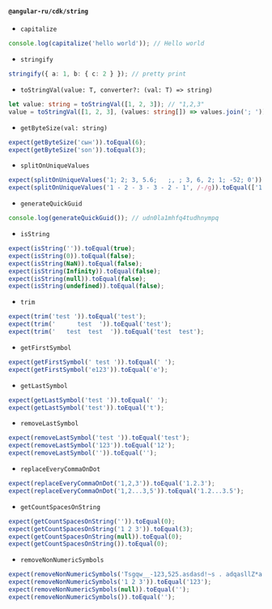 #### `@angular-ru/cdk/string`

-   `capitalize`

```typescript
console.log(capitalize('hello world')); // Hello world
```

-   `stringify`

```typescript
stringify({ a: 1, b: { c: 2 } }); // pretty print
```

-   `toStringVal(value: T, converter?: (val: T) => string)`

```typescript
let value: string = toStringVal([1, 2, 3]); // "1,2,3"
value = toStringVal([1, 2, 3], (values: string[]) => values.join('; ')); // "1; 2; 3"
```

-   `getByteSize(val: string)`

```typescript
expect(getByteSize('сын')).toEqual(6);
expect(getByteSize('son')).toEqual(3);
```

-   `splitOnUniqueValues`

```typescript
expect(splitOnUniqueValues('1; 2; 3, 5.6;   ;, ; 3, 6, 2; 1; -52; 0')).toEqual(['1', '2', '3', '5.6', '6', '-52', '0']);
expect(splitOnUniqueValues('1 - 2 - 3 - 3 - 2 - 1', /-/g)).toEqual(['1', '2', '3']);
```

-   `generateQuickGuid`

```typescript
console.log(generateQuickGuid()); // udn0la1mhfq4tudhnympq
```

-   `isString`

```typescript
expect(isString('')).toEqual(true);
expect(isString(0)).toEqual(false);
expect(isString(NaN)).toEqual(false);
expect(isString(Infinity)).toEqual(false);
expect(isString(null)).toEqual(false);
expect(isString(undefined)).toEqual(false);
```

-   `trim`

```typescript
expect(trim('test ')).toEqual('test');
expect(trim('      test  ')).toEqual('test');
expect(trim('   test  test  ')).toEqual('test  test');
```

-   `getFirstSymbol`

```typescript
expect(getFirstSymbol(' test ')).toEqual(' ');
expect(getFirstSymbol('e123')).toEqual('e');
```

-   `getLastSymbol`

```typescript
expect(getLastSymbol('test ')).toEqual(' ');
expect(getLastSymbol('test')).toEqual('t');
```

-   `removeLastSymbol`

```typescript
expect(removeLastSymbol('test ')).toEqual('test');
expect(removeLastSymbol('123')).toEqual('12');
expect(removeLastSymbol('')).toEqual('');
```

-   `replaceEveryCommaOnDot`

```typescript
expect(replaceEveryCommaOnDot('1,2,3')).toEqual('1.2.3');
expect(replaceEveryCommaOnDot('1,2...3,5')).toEqual('1.2...3.5');
```

-   `getCountSpacesOnString`

```typescript
expect(getCountSpacesOnString('')).toEqual(0);
expect(getCountSpacesOnString('1 2 3')).toEqual(3);
expect(getCountSpacesOnString(null)).toEqual(0);
expect(getCountSpacesOnString()).toEqual(0);
```

-   `removeNonNumericSymbols`

```typescript
expect(removeNonNumericSymbols('Tsgqw__-123,525.asdasd!~s . adqasllZ*a')).toEqual('-123,525..');
expect(removeNonNumericSymbols('1 2 3')).toEqual('123');
expect(removeNonNumericSymbols(null)).toEqual('');
expect(removeNonNumericSymbols()).toEqual('');
```
